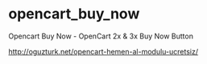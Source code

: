 # opencart_buy_now
Opencart Buy Now - OpenCart 2x &amp; 3x Buy Now Button

http://oguzturk.net/opencart-hemen-al-modulu-ucretsiz/
